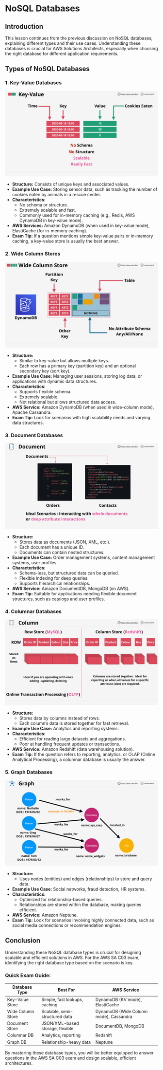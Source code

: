 # NoSQL Databases

## Introduction

This lesson continues from the previous discussion on NoSQL databases, explaining different types and their use cases. Understanding these databases is crucial for AWS Solutions Architects, especially when choosing the right database for different application requirements.

## Types of NoSQL Databases

### 1. **Key-Value Databases**

![alt text](./Images/image-5.png)

- **Structure:** Consists of unique keys and associated values.
- **Example Use Case:** Storing sensor data, such as tracking the number of cookies eaten by animals in a rescue center.
- **Characteristics:**
  - No schema or structure.
  - Extremely scalable and fast.
  - Commonly used for in-memory caching (e.g., Redis, AWS DynamoDB in key-value mode).
- **AWS Services:** Amazon DynamoDB (when used in key-value mode), ElastiCache (for in-memory caching).
- **Exam Tip:** If a question mentions simple key-value pairs or in-memory caching, a key-value store is usually the best answer.

### 2. **Wide Column Stores**

![alt text](./Images/image-4.png)

- **Structure:**
  - Similar to key-value but allows multiple keys.
  - Each row has a primary key (partition key) and an optional secondary key (sort key).
- **Example Use Case:** Managing user sessions, storing log data, or applications with dynamic data structures.
- **Characteristics:**
  - Supports flexible schema.
  - Extremely scalable.
  - Not relational but allows structured data access.
- **AWS Service:** Amazon DynamoDB (when used in wide-column mode), Apache Cassandra.
- **Exam Tip:** Look for scenarios with high scalability needs and varying data structures.

### 3. **Document Databases**

![alt text](./Images/image-3.png)

- **Structure:**
  - Stores data as documents (JSON, XML, etc.).
  - Each document has a unique ID.
  - Documents can contain nested structures.
- **Example Use Case:** Order management systems, content management systems, user profiles.
- **Characteristics:**
  - Schema-less, but structured data can be queried.
  - Flexible indexing for deep queries.
  - Supports hierarchical relationships.
- **AWS Service:** Amazon DocumentDB, MongoDB (on AWS).
- **Exam Tip:** Suitable for applications needing flexible document structures, such as catalogs and user profiles.

### 4. **Columnar Databases**

![alt text](./Images/image-2.png)

- **Structure:**
  - Stores data by columns instead of rows.
  - Each column’s data is stored together for fast retrieval.
- **Example Use Case:** Analytics and reporting systems.
- **Characteristics:**
  - Efficient for reading large datasets and aggregations.
  - Poor at handling frequent updates or transactions.
- **AWS Service:** Amazon Redshift (data warehousing solution).
- **Exam Tip:** If the question refers to reporting, analytics, or OLAP (Online Analytical Processing), a columnar database is usually the answer.

### 5. **Graph Databases**

![alt text](./Images/image-1.png)

- **Structure:**
  - Uses nodes (entities) and edges (relationships) to store and query data.
- **Example Use Case:** Social networks, fraud detection, HR systems.
- **Characteristics:**
  - Optimized for relationship-based queries.
  - Relationships are stored within the database, making queries efficient.
- **AWS Service:** Amazon Neptune.
- **Exam Tip:** Look for scenarios involving highly connected data, such as social media connections or recommendation engines.

## Conclusion

Understanding these NoSQL database types is crucial for designing scalable and efficient solutions in AWS. For the AWS SA C03 exam, identifying the right database type based on the scenario is key.

### **Quick Exam Guide:**

| Database Type     | Best For                         | AWS Service                            |
| ----------------- | -------------------------------- | -------------------------------------- |
| Key-Value Store   | Simple, fast lookups, caching    | DynamoDB (KV mode), ElastiCache        |
| Wide Column Store | Scalable, semi-structured data   | DynamoDB (Wide Column mode), Cassandra |
| Document Store    | JSON/XML-based storage, flexible | DocumentDB, MongoDB                    |
| Columnar DB       | Analytics, reporting             | Redshift                               |
| Graph DB          | Relationship-heavy data          | Neptune                                |

By mastering these database types, you will be better equipped to answer questions in the AWS SA C03 exam and design scalable, efficient architectures.
